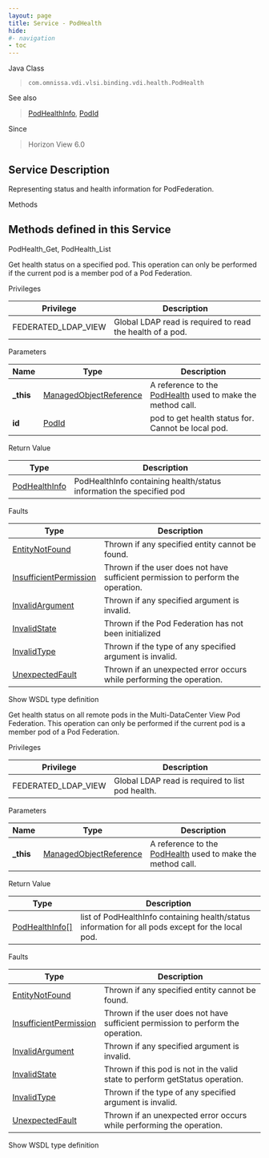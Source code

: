 ```yaml
---
layout: page
title: Service - PodHealth
hide:
#- navigation
- toc
---
```








Java Class
> `com.omnissa.vdi.vlsi.binding.vdi.health.PodHealth`

See also
> [PodHealthInfo](vdi.health.PodHealth.PodHealthInfo.md), [PodId](vdi.entity.PodId.md)

Since
> Horizon View 6.0





## Service Description

Representing status and health information for PodFederation.

Methods

Methods defined in this Service
---
PodHealth_Get, PodHealth_List




Get health status on a specified pod.
This operation can only be performed if the current pod is a member pod of a Pod Federation.


Privileges

Privilege |  Description
---|---
FEDERATED_LDAP_VIEW|  Global LDAP read is required to read the health of a pod.



Parameters

Name| Type| Description
---|---|---
**_this**| [ManagedObjectReference](vmodl.ManagedObjectReference.md)|  A reference to the [PodHealth](vdi.health.PodHealth.md) used to make the method call.
**id**| [PodId](vdi.entity.PodId.md)|  pod to get health status for. Cannot be local pod.




Return Value

Type |  Description
---|---
[PodHealthInfo](vdi.health.PodHealth.PodHealthInfo.md)| PodHealthInfo containing health/status information the specified pod



Faults

Type |  Description
---|---
[EntityNotFound](vdi.fault.EntityNotFound.md)| Thrown if any specified entity cannot be found.
[InsufficientPermission](vdi.fault.InsufficientPermission.md)| Thrown if the user does not have sufficient permission to perform the operation.
[InvalidArgument](vdi.fault.InvalidArgument.md)| Thrown if any specified argument is invalid.
[InvalidState](vdi.fault.InvalidState.md)| Thrown if the Pod Federation has not been initialized
[InvalidType](vdi.fault.InvalidType.md)| Thrown if the type of any specified argument is invalid.
[UnexpectedFault](vdi.fault.UnexpectedFault.md)| Thrown if an unexpected error occurs while performing the operation.

Show WSDL type definition







Get health status on all remote pods in the Multi-DataCenter View Pod Federation.
This operation can only be performed if the current pod is a member pod of a Pod Federation.


Privileges

Privilege |  Description
---|---
FEDERATED_LDAP_VIEW|  Global LDAP read is required to list pod health.



Parameters

Name| Type| Description
---|---|---
**_this**| [ManagedObjectReference](vmodl.ManagedObjectReference.md)|  A reference to the [PodHealth](vdi.health.PodHealth.md) used to make the method call.



Return Value

Type |  Description
---|---
[PodHealthInfo[]](vdi.health.PodHealth.PodHealthInfo.md)| list of PodHealthInfo containing health/status information for all pods except for the local pod.



Faults

Type |  Description
---|---
[EntityNotFound](vdi.fault.EntityNotFound.md)| Thrown if any specified entity cannot be found.
[InsufficientPermission](vdi.fault.InsufficientPermission.md)| Thrown if the user does not have sufficient permission to perform the operation.
[InvalidArgument](vdi.fault.InvalidArgument.md)| Thrown if any specified argument is invalid.
[InvalidState](vdi.fault.InvalidState.md)| Thrown if this pod is not in the valid state to perform getStatus operation.
[InvalidType](vdi.fault.InvalidType.md)| Thrown if the type of any specified argument is invalid.
[UnexpectedFault](vdi.fault.UnexpectedFault.md)| Thrown if an unexpected error occurs while performing the operation.

Show WSDL type definition












 
